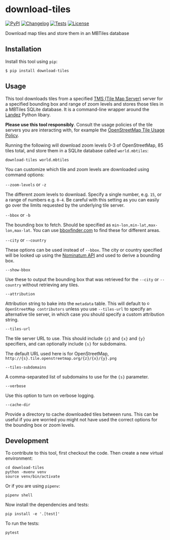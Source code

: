 # download-tiles

[![PyPI](https://img.shields.io/pypi/v/download-tiles.svg)](https://pypi.org/project/download-tiles/)
[![Changelog](https://img.shields.io/github/v/release/simonw/download-tiles?include_prereleases&label=changelog)](https://github.com/simonw/download-tiles/releases)
[![Tests](https://github.com/simonw/download-tiles/workflows/Test/badge.svg)](https://github.com/simonw/download-tiles/actions?query=workflow%3ATest)
[![License](https://img.shields.io/badge/license-Apache%202.0-blue.svg)](https://github.com/simonw/download-tiles/blob/master/LICENSE)

Download map tiles and store them in an MBTiles database

## Installation

Install this tool using `pip`:

    $ pip install download-tiles

## Usage

This tool downloads tiles from a specified [TMS (Tile Map Server)](https://wiki.openstreetmap.org/wiki/TMS) server for a specified bounding box and range of zoom levels and stores those tiles in a MBTiles SQLite database. It is a command-line wrapper around the [Landez](https://github.com/makinacorpus/landez) Python libary.

**Please use this tool responsibly**. Consult the usage policies of the tile servers you are interacting with, for example the [OpenStreetMap Tile Usage Policy](https://operations.osmfoundation.org/policies/tiles/).

Running the following will download zoom levels 0-3 of OpenStreetMap, 85 tiles total, and store them in a SQLite database called `world.mbtiles`:

    download-tiles world.mbtiles

You can customize which tile and zoom levels are downloaded using command options:

`--zoom-levels` or `-z`

The different zoom levels to download. Specify a single number, e.g. `15`, or a range of numbers e.g. `0-4`. Be careful with this setting as you can easily go over the limits requested by the underlying tile server.

`--bbox` or `-b`

The bounding box to fetch. Should be specified as `min-lon,min-lat,max-lon,max-lat`. You can use [bboxfinder.com](http://bboxfinder.com/) to find these for different areas.

`--city` or `--country`

These options can be used instead of `--bbox`. The city or country specified will be looked up using the [Nominatum API](https://nominatim.org/release-docs/latest/api/Search/) and used to derive a bounding box.

`--show-bbox`

Use these to output the bounding box that was retrieved for the `--city` or `--country` without retrieving any tiles.

`--attribution`

Attribution string to bake into the `metadata` table. This will default to `© OpenStreetMap contributors` unless you use `--tiles-url` to specify an alternative tile server, in which case you should specify a custom attribution string.

`--tiles-url`

The tile server URL to use. This should include `{z}` and `{x}` and `{y}` specifiers, and can optionally include `{s}` for subdomains.

The default URL used here is for OpenStreetMap, `http://{s}.tile.openstreetmap.org/{z}/{x}/{y}.png`

`--tiles-subdomains`

A comma-separated list of subdomains to use for the `{s}` parameter.

`--verbose`

Use this option to turn on verbose logging.

`--cache-dir`

Provide a directory to cache downloaded tiles between runs. This can be useful if you are worried you might not have used the correct options for the bounding box or zoom levels.

## Development

To contribute to this tool, first checkout the code. Then create a new virtual environment:

    cd download-tiles
    python -mvenv venv
    source venv/bin/activate

Or if you are using `pipenv`:

    pipenv shell

Now install the dependencies and tests:

    pip install -e '.[test]'

To run the tests:

    pytest
